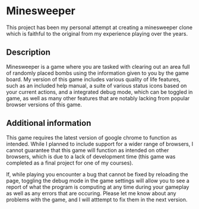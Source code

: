 # Minesweeper
This project has been my personal attempt at creating a minesweeper clone which is faithful to the original from my experience playing over the years. 

## Description
Minesweeper is a game where you are tasked with clearing out an area full of randomly placed bombs using the information given to you by the game board. My version of this game includes various quality of life features, such as an included help manual, a suite of various status icons based on your current actions, and a integrated debug mode, which can be toggled in game, as well as many other features that are notably lacking from popular browser versions of this game. 

## Additional information
This game requires the latest version of google chrome to function as intended. While I planned to include support for a wider range of browsers, I cannot guarantee that this game will function as intended on other browsers, which is due to a lack of development time (this game was completed as a final project for one of my courses). 

If, while playing you encounter a bug that cannot be fixed by reloading the page, toggling the debug mode in the game settings will allow you to see a report of what the program is computing at any time during your gameplay as well as any errors that are occuring. Please let me know about any problems with the game, and I will atttempt to fix them in the next version.


